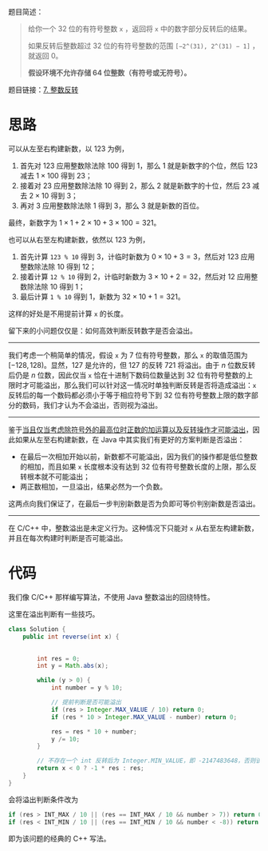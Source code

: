 题目简述：

> 给你一个 32 位的有符号整数 `x` ，返回将 `x` 中的数字部分反转后的结果。
>
> 如果反转后整数超过 32 位的有符号整数的范围 `[−2^(31), 2^(31) − 1]` ，就返回 0。
>
> **假设环境不允许存储 64 位整数（有符号或无符号）。**

题目链接：[7. 整数反转](https://leetcode.cn/problems/reverse-integer/)

# 思路

可以从左至右构建新数，以 $123$ 为例，

1. 首先对 $123$ 应用整数除法除 $100$ 得到 $1$，那么 $1$ 就是新数字的个位，然后 $123$ 减去 $1\times100$ 得到 $23$；
2. 接着对 $23$ 应用整数除法除 $10$ 得到 $2$，那么 $2$ 就是新数字的十位，然后 $23$ 减去 $2\times10$ 得到 $3$；
3. 再对 $3$ 应用整数除法除 $1$ 得到 $3$，那么 $3$ 就是新数的百位。

最终，新数字为 $1\times1+2\times10+3\times100=321$。

也可以从右至左构建新数，依然以 $123$ 为例，

1. 首先计算 `123 % 10` 得到 $3$，计临时新数为 $0\times10+3=3$，然后对 $123$ 应用整数除法除 $10$ 得到 $12$；
2. 接着计算 `12 % 10` 得到 $2$，计临时新数为 $3\times10+2=32$，然后对 $12$ 应用整数除法除 $10$ 得到 $1$；
3. 最后计算 `1 % 10` 得到 $1$，新数为 $32\times10+1=321$。

这样的好处是不用提前计算 `x` 的长度。

留下来的小问题仅仅是：如何高效判断反转数字是否会溢出。

---

我们考虑一个稍简单的情况，假设 `x` 为 7 位有符号整数，那么 `x` 的取值范围为 $[-128,128)$。显然，$127$ 是允许的，但 $127$ 的反转 $721$ 将溢出。由于 $n$ 位数反转后仍是 $n$ 位数，因此仅当 `x` 恰在十进制下数码位数量达到 32 位有符号整数的上限时才可能溢出，那么我们可以针对这一情况时单独判断反转是否将造成溢出：`x` 反转后的每一个数码都必须小于等于相应符号下到 32 位有符号整数上限的数字部分的数码，我们才认为不会溢出，否则视为溢出。

---

鉴于<u>当且仅当考虑除符号外的最高位时正数的加运算以及反转操作才可能溢出</u>，因此如果从左至右构建新数，在 Java 中其实我们有更好的方案判断是否溢出：

- 在最后一次相加开始以前，新数都不可能溢出，因为我们的操作都是低位整数的相加，而且如果 `x` 长度根本没有达到 32 位有符号整数长度的上限，那么反转根本就不可能溢出；
- 两正数相加，一旦溢出，结果必然为一个负数。

这两点向我们保证了，在最后一步判别新数是否为负即可等价判别新数是否溢出。

---

在 C/C++ 中，整数溢出是未定义行为。这种情况下只能对 `x` 从右至左构建新数，并且在每次构建时判断是否可能溢出。

# 代码

我们像 C/C++ 那样编写算法，不使用 Java 整数溢出的回绕特性。

这里在溢出判断有一些技巧。

```java
class Solution {
    public int reverse(int x) {
        

        int res = 0;
        int y = Math.abs(x);

        while (y > 0) {
            int number = y % 10;

            // 提前判断是否可能溢出
            if (res > Integer.MAX_VALUE / 10) return 0;
            if (res * 10 > Integer.MAX_VALUE - number) return 0;

            res = res * 10 + number;
            y /= 10;
        }

        // 不存在一个 int 反转后为 Integer.MIN_VALUE，即 -2147483648，否则该数针对 -1 * res 的逻辑需要单独处理
        return x < 0 ? -1 * res : res;
    }
}
```

会将溢出判断条件改为

```c++
if (res > INT_MAX / 10 || (res == INT_MAX / 10 && number > 7)) return 0;
if (res < INT_MIN / 10 || (res == INT_MIN / 10 && number < -8)) return 0;
```

即为该问题的经典的 C++ 写法。

